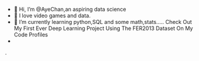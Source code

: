 - 👋 Hi, I’m @AyeChan,an aspiring data science
- 👀 I love video games and data.
- 🌱 I’m currently learning python,SQL and some math,stats.....
Check Out My First Ever Deep Learning Project Using The FER2013 Dataset On My Code Profiles
- 
.

<!---
AyeCh-maker/AyeCh-maker is a ✨ special ✨ repository because its `README.md` (this file) appears on your GitHub profile.
You can click the Preview link to take a look at your changes.
--->

